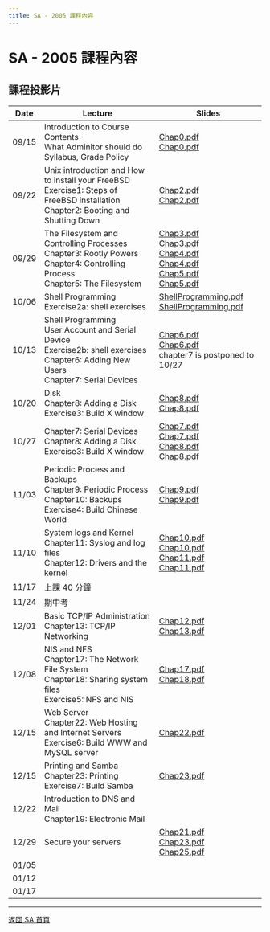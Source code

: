 ```yaml
---
title: SA - 2005 課程內容
---
```


# SA - 2005 課程內容

## 課程投影片

| Date  | Lecture                                                                                                                                      | Slides                                                                                                                                                                                       |
| ----- | -------------------------------------------------------------------------------------------------------------------------------------------- | -------------------------------------------------------------------------------------------------------------------------------------------------------------------------------------------- |
| 09/15 | Introduction to Course Contents<br>What Adminitor should do<br>Syllabus, Grade Policy                                                        | [Chap0.pdf](/assets/sa/2005/Chap0.pdf)<br>[Chap0.pdf](/assets/sa/2005/Chap0.pdf)                                                                                                                                 |
| 09/22 | Unix introduction and How to install your FreeBSD<br>Exercise1: Steps of FreeBSD installation<br>Chapter2: Booting and Shutting Down         | [Chap2.pdf](/assets/sa/2005/Chap2.pdf)<br>[Chap2.pdf](/assets/sa/2005/Chap2.pdf)                                                                                                                                 |
| 09/29 | The Filesystem and Controlling Processes<br>Chapter3: Rootly Powers<br>Chapter4: Controlling Process<br>Chapter5: The Filesystem             | [Chap3.pdf](/assets/sa/2005/Chap3.pdf)<br>[Chap3.pdf](/assets/sa/2005/Chap3.pdf)<br>[Chap4.pdf](/assets/sa/2005/Chap4.pdf)<br>[Chap4.pdf](/assets/sa/2005/Chap4.pdf)<br>[Chap5.pdf](/assets/sa/2005/Chap5.pdf)<br>[Chap5.pdf](/assets/sa/2005/Chap5.pdf) |
| 10/06 | Shell Programming<br>Exercise2a: shell exercises                                                                                             | [ShellProgramming.pdf](/assets/sa/2005/ShellProgramming.pdf)<br>[ShellProgramming.pdf](/assets/sa/2005/ShellProgramming.pdf)                                                                                     |
| 10/13 | Shell Programming<br>User Account and Serial Device<br>Exercise2b: shell exercises<br>Chapter6: Adding New Users<br>Chapter7: Serial Devices | [Chap6.pdf](/assets/sa/2005/Chap6.pdf)<br>[Chap6.pdf](/assets/sa/2005/Chap6.pdf)<br>chapter7 is postponed to 10/27                                                                                               |
| 10/20 | Disk<br>Chapter8: Adding a Disk<br>Exercise3: Build X window                                                                                 | [Chap8.pdf](/assets/sa/2005/Chap8.pdf)<br>[Chap8.pdf](/assets/sa/2005/Chap8.pdf)                                                                                                                                 |
| 10/27 | Chapter7: Serial Devices<br>Chapter8: Adding a Disk<br>Exercise3: Build X window                                                             | [Chap7.pdf](/assets/sa/2005/Chap7.pdf)<br>[Chap7.pdf](/assets/sa/2005/Chap7.pdf)<br>[Chap8.pdf](/assets/sa/2005/Chap8.pdf)<br>[Chap8.pdf](/assets/sa/2005/Chap8.pdf)                                                                 |
| 11/03 | Periodic Process and Backups<br>Chapter9: Periodic Process<br>Chapter10: Backups<br>Exercise4: Build Chinese World                           | [Chap9.pdf](/assets/sa/2005/Chap9.pdf)<br>[Chap9.pdf](/assets/sa/2005/Chap9.pdf)                                                                                                                                 |
| 11/10 | System logs and Kernel<br>Chapter11: Syslog and log files<br>Chapter12: Drivers and the kernel                                               | [Chap10.pdf](/assets/sa/2005/Chap10.pdf)<br>[Chap10.pdf](/assets/sa/2005/Chap10.pdf)<br>[Chap11.pdf](/assets/sa/2005/Chap11.pdf)<br>[Chap11.pdf](/assets/sa/2005/Chap11.pdf)                                                         |
| 11/17 | 上課 40 分鐘                                                                                                                                 |                                                                                                                                                                                              |
| 11/24 | 期中考                                                                                                                                       |                                                                                                                                                                                              |
| 12/01 | Basic TCP/IP Administration<br>Chapter13: TCP/IP Networking                                                                                  | [Chap12.pdf](/assets/sa/2005/Chap12.pdf)<br>[Chap13.pdf](/assets/sa/2005/Chap13.pdf)                                                                                                                             |
| 12/08 | NIS and NFS<br>Chapter17: The Network File System<br>Chapter18: Sharing system files<br>Exercise5: NFS and NIS                               | [Chap17.pdf](/assets/sa/2005/Chap17.pdf)<br>[Chap18.pdf](/assets/sa/2005/Chap18.pdf)                                                                                                                             |
| 12/15 | Web Server<br>Chapter22: Web Hosting and Internet Servers<br>Exercise6: Build WWW and MySQL server                                           | [Chap22.pdf](/assets/sa/2005/Chap22.pdf)                                                                                                                                                               |
| 12/15 | Printing and Samba<br>Chapter23: Printing<br>Exercise7: Build Samba                                                                          | [Chap23.pdf](/assets/sa/2005/Chap23.pdf)                                                                                                                                                               |
| 12/22 | Introduction to DNS and Mail<br>Chapter19: Electronic Mail                                                                                   |                                                                                                                                                                                              |
| 12/29 | Secure your servers                                                                                                                          | [Chap21.pdf](/assets/sa/2005/Chap21.pdf)<br>[Chap23.pdf](/assets/sa/2005/Chap23.pdf)<br>[Chap25.pdf](/assets/sa/2005/Chap25.pdf)                                                                                           |
| 01/05 |                                                                                                                                              |                                                                                                                                                                                              |
| 01/12 |                                                                                                                                              |                                                                                                                                                                                              |
| 01/17 |                                                                                                                                              |                                                                                                                                                                                              |

---

[返回 SA 首頁](/sa/)
